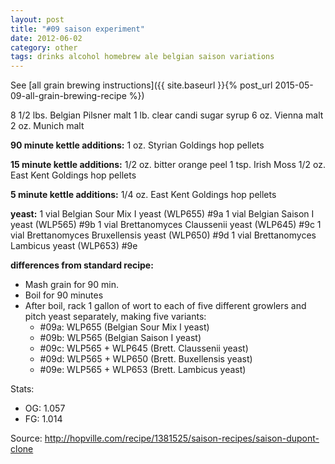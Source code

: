 ```yaml
---
layout: post
title: "#09 saison experiment"
date: 2012-06-02
category: other
tags: drinks alcohol homebrew ale belgian saison variations
---
```

See  [all grain brewing instructions]({{ site.baseurl }}{% post_url 2015-05-09-all-grain-brewing-recipe %})

8 1/2 lbs. Belgian Pilsner malt
1 lb. clear candi sugar syrup
6 oz. Vienna malt
2 oz. Munich malt

**90 minute kettle additions:**
1 oz. Styrian Goldings hop pellets

**15 minute kettle additions:**
1/2 oz. bitter orange peel
1 tsp. Irish Moss
1/2 oz. East Kent Goldings hop pellets

**5 minute kettle additions:**
1/4 oz. East Kent Goldings hop pellets

**yeast:**
1 vial Belgian Sour Mix I yeast (WLP655) #9a
1 vial Belgian Saison I yeast (WLP565) #9b
1 vial Brettanomyces Claussenii yeast (WLP645) #9c
1 vial Brettanomyces Bruxellensis yeast (WLP650) #9d
1 vial Brettanomyces Lambicus yeast (WLP653) #9e

**differences from standard recipe:**
* Mash grain for 90 min.
* Boil for 90 minutes
* After boil, rack 1 gallon of wort to each of five different growlers and pitch
  yeast separately, making five variants:
  * #09a: WLP655 (Belgian Sour Mix I yeast)
  * #09b: WLP565 (Belgian Saison I yeast)
  * #09c: WLP565 + WLP645 (Brett. Claussenii yeast)
  * #09d: WLP565 + WLP650 (Brett. Buxellensis yeast)
  * #09e: WLP565 + WLP653 (Brett. Lambicus yeast)

Stats:
* OG: 1.057
* FG: 1.014

Source: <http://hopville.com/recipe/1381525/saison-recipes/saison-dupont-clone>
